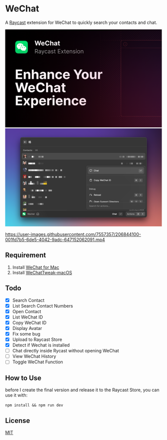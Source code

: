 # WeChat

A [Raycast](https://www.raycast.com) extension for WeChat to quickly search your contacts and chat.

![WeChat](./metadata/cover.png)
![WeChat Showcase](./metadata/showcase.png)

https://user-images.githubusercontent.com/7557357/206844100-001fd7b5-6de5-4042-9adc-647152062091.mp4

## Requirement

1. Install [WeChat for Mac](https://www.wechat.com) 
2. Install [WeChatTweak-macOS](https://github.com/Sunnyyoung/WeChatTweak-macOS) 

## Todo

- [x] Search Contact
- [x] List Search Contact Numbers
- [x] Open Contact
- [x] List WeChat ID
- [x] Copy WeChat ID
- [x] Display Avatar
- [x] Fix some bug
- [x] Upload to Raycast Store
- [x] Detect if Wechat is installed
- [ ] Chat directly inside Rycast without opening WeChat
- [ ] View WeChat History
- [ ] Toggle WeChat Function

## How to Use

before I create the final version and release it to the Raycast Store,
you can use it with:

`npm install && npm run dev`

## License

[MIT](LICENSE)
